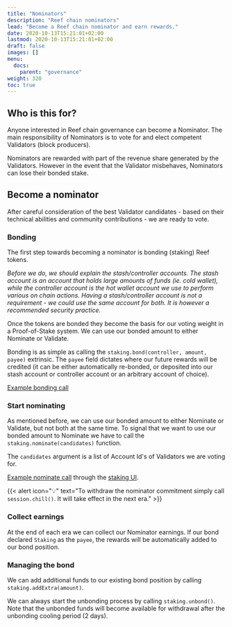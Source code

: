 ```yaml
---
title: "Nominators"
description: "Reef chain nominators"
lead: "Become a Reef chain nominator and earn rewards."
date: 2020-10-13T15:21:01+02:00
lastmod: 2020-10-13T15:21:01+02:00
draft: false
images: []
menu:
  docs:
    parent: "governance"
weight: 320
toc: true
---
```


## Who is this for?
Anyone interested in Reef chain governance can become a Nominator. The main responsibility of Nominators is to vote for and elect competent Validators (block producers).

Nominators are rewarded with part of the revenue share generated by the Validators. However in the event that the Validator misbehaves, Nominators can lose their bonded stake.


## Become a nominator
After careful consideration of the best Validator candidates - based on their technical abilities and community contributions - we are ready to vote.


### Bonding
The first step towards becoming a nominator is bonding (staking) Reef tokens.

*Before we do, we should explain the stash/controller accounts. The stash account is an account that holds large amounts of funds (ie. cold wallet), while the controller account is the hot wallet account we use to perform various on chain actions. Having a stash/controller account is not a requirement - we could use the same account for both. It is however a recommended security practice.*

Once the tokens are bonded they become the basis for our voting weight in a Proof-of-Stake system. We can use our bonded amount to either Nominate or Validate.

Bonding is as simple as calling the `staking.bond(controller, amount, payee)` extrinsic. The `payee` field dictates where our future rewards will be credited (it can be either automatically re-bonded, or deposited into our stash account or controller account or an arbitrary account of choice).

[Example bonding call](https://i.imgur.com/2SyugGl.png)

### Start nominating
As mentioned before, we can use our bonded amount to either Nominate or Validate, but not both at the same time. To signal that we want to use our bonded amount to Nominate we have to call the `staking.nominate(candidates)` function.

The `candidates` argument is a list of Account Id's of Validators we are voting for.

[Example nominate call](https://i.imgur.com/i83GIPo.png) through the [staking UI](https://polkadot.js.org/apps/?rpc=wss%3A%2F%2Frpc-testnet.reefscan.com%2Fws#/staking).

{{< alert icon="💡" text="To withdraw the nominator commitment simply call `session.chill()`. It will take effect in the next era." >}}

### Collect earnings
At the end of each era we can collect our Nominator earnings. If our bond declared `Staking` as the `payee`, the rewards will be automatically added to our bond position.

### Managing the bond
We can add additional funds to our existing bond position by calling `staking.addExtra(amount)`.

We can always start the unbonding process by calling `staking.unbond()`. Note that the unbonded funds will become available for withdrawal after the unbonding cooling period (2 days).

